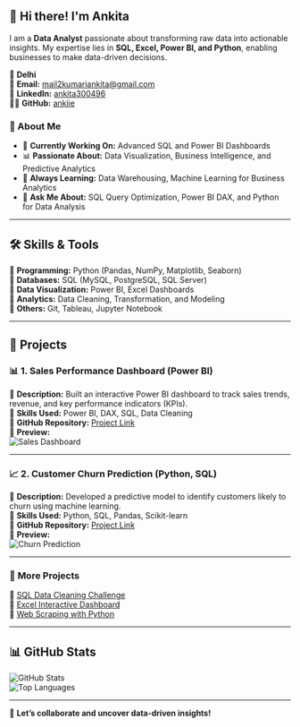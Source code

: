 ## 👋 Hi there! I'm Ankita

I am a **Data Analyst** passionate about transforming raw data into actionable insights. My expertise lies in **SQL, Excel, Power BI, and Python**, enabling businesses to make data-driven decisions.  

📍 **Delhi**  
📧 **Email:** [mail2kumariankita@gmail.com](mailto:mail2kumariankita@gmail.com)  
🔗 **LinkedIn:** [ankita300496](https://linkedin.com/in/ankita300496)  
👨‍💻 **GitHub:** [ankiie](https://github.com/ankiie)

### 🚀 About Me  
- 🎯 **Currently Working On:** Advanced SQL and Power BI Dashboards  
- 📊 **Passionate About:** Data Visualization, Business Intelligence, and Predictive Analytics  
- 🌱 **Always Learning:** Data Warehousing, Machine Learning for Business Analytics  
- 💬 **Ask Me About:** SQL Query Optimization, Power BI DAX, and Python for Data Analysis  

---

## 🛠️ Skills & Tools  
🔹 **Programming:** Python (Pandas, NumPy, Matplotlib, Seaborn)  
🔹 **Databases:** SQL (MySQL, PostgreSQL, SQL Server)  
🔹 **Data Visualization:** Power BI, Excel Dashboards  
🔹 **Analytics:** Data Cleaning, Transformation, and Modeling  
🔹 **Others:** Git, Tableau, Jupyter Notebook  

---

## 📂 Projects  

### 📊 **1. Sales Performance Dashboard (Power BI)**  
📌 **Description:** Built an interactive Power BI dashboard to track sales trends, revenue, and key performance indicators (KPIs).  
📌 **Skills Used:** Power BI, DAX, SQL, Data Cleaning  
📌 **GitHub Repository:** [Project Link](https://github.com/YourGitHubUsername/Sales-Dashboard)  
📌 **Preview:**  
![Sales Dashboard](https://source.unsplash.com/800x400/?dashboard,analytics)  

---

### 📈 **2. Customer Churn Prediction (Python, SQL)**  
📌 **Description:** Developed a predictive model to identify customers likely to churn using machine learning.  
📌 **Skills Used:** Python, SQL, Pandas, Scikit-learn  
📌 **GitHub Repository:** [Project Link](https://github.com/YourGitHubUsername/Customer-Churn)  
📌 **Preview:**  
![Churn Prediction](https://source.unsplash.com/800x400/?data,analysis)  

---

### 📂 **More Projects**  
🔹 [SQL Data Cleaning Challenge](https://github.com/YourGitHubUsername/SQL-Data-Cleaning)  
🔹 [Excel Interactive Dashboard](https://github.com/YourGitHubUsername/Excel-Dashboard)  
🔹 [Web Scraping with Python](https://github.com/YourGitHubUsername/Web-Scraping)  

---

## 📊 GitHub Stats  
![GitHub Stats](https://github-readme-stats.vercel.app/api?username=YourGitHubUsername&show_icons=true&theme=radical)  
![Top Languages](https://github-readme-stats.vercel.app/api/top-langs/?username=YourGitHubUsername&layout=compact&theme=radical)  

---

🚀 **Let’s collaborate and uncover data-driven insights!**  
